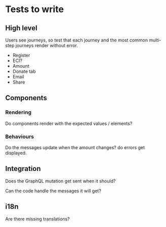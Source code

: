# Tests to write

## High level

Users see journeys, so test that each journey and the most common multi-step journeys render without error.

- Register
- ECI?
- Amount
- Donate tab
- Email
- Share

## Components

### Rendering

Do components render with the expected values / elements?

### Behaviours

Do the messages update when the amount changes? do errors get displayed.

## Integration

Does the GraphQL mutation get sent when it should?

Can the code handle the messages it will get?

## i18n

Are there missing translations?
